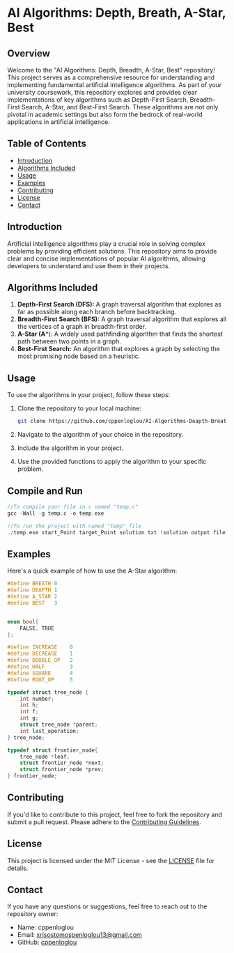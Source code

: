 # AI Algorithms: Depth, Breath, A-Star, Best

## Overview

Welcome to the "AI Algorithms: Depth, Breadth, A-Star, Best" repository! This project serves as a comprehensive resource for understanding and implementing fundamental artificial intelligence algorithms. As part of your university coursework, this repository explores and provides clear implementations of key algorithms such as Depth-First Search, Breadth-First Search, A-Star, and Best-First Search. These algorithms are not only pivotal in academic settings but also form the bedrock of real-world applications in artificial intelligence.
## Table of Contents

- [Introduction](#introduction)
- [Algorithms Included](#algorithms-included)
- [Usage](#usage)
- [Examples](#examples)
- [Contributing](#contributing)
- [License](#license)
- [Contact](#contact)

## Introduction

Artificial Intelligence algorithms play a crucial role in solving complex problems by providing efficient solutions. This repository aims to provide clear and concise implementations of popular AI algorithms, allowing developers to understand and use them in their projects.

## Algorithms Included

1. **Depth-First Search (DFS):** A graph traversal algorithm that explores as far as possible along each branch before backtracking.
2. **Breadth-First Search (BFS):** A graph traversal algorithm that explores all the vertices of a graph in breadth-first order.
3. **A-Star (A***): A widely used pathfinding algorithm that finds the shortest path between two points in a graph.
4. **Best-First Search:** An algorithm that explores a graph by selecting the most promising node based on a heuristic.

## Usage

To use the algorithms in your project, follow these steps:

1. Clone the repository to your local machine:

   ```bash
   git clone https://github.com/cppenloglou/AI-Algorithms-Deapth-Breath-A-Star-Best.git
   ```

2. Navigate to the algorithm of your choice in the repository.

3. Include the algorithm in your project.

4. Use the provided functions to apply the algorithm to your specific problem.

## Compile and Run
```c
//To compile your file in c named "temp.c"
gcc -Wall -g temp.c -o temp.exe

//To run the project with named "temp" file
./temp.exe start_Point target_Point solution.txt (solution output file)
```

## Examples

Here's a quick example of how to use the A-Star algorithm:

```c
#define BREATH 0
#define DEAPTH 1
#define A_STAR 2
#define BEST   3


enum bool{
    FALSE, TRUE
};

#define INCREASE    0
#define DECREASE    1
#define DOUBLE_OP   2
#define HALF        3
#define SQUARE      4
#define ROOT_OP     5

typedef struct tree_node {
    int number;
    int h;
    int f;
    int g;
    struct tree_node *parent;
    int last_operation;
} tree_node;

typedef struct frontier_node{
    tree_node *leaf;
    struct frontier_node *next;
    struct frontier_node *prev;
} frontier_node;
```

## Contributing

If you'd like to contribute to this project, feel free to fork the repository and submit a pull request. Please adhere to the [Contributing Guidelines](CONTRIBUTING.md).

## License

This project is licensed under the MIT License - see the [LICENSE](LICENSE) file for details.

## Contact

If you have any questions or suggestions, feel free to reach out to the repository owner:

- Name: cppenloglou
- Email: xrisostomospenloglou13@gmail.com
- GitHub: [cppenloglou](https://github.com/cppenloglou)
